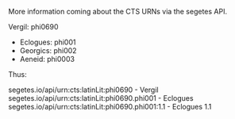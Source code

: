 More information coming about the CTS URNs via the segetes API. 

Vergil: phi0690
 - Eclogues: phi001
 - Georgics: phi002
 - Aeneid: phi0003

Thus:

segetes.io/api/urn:cts:latinLit:phi0690 - Vergil 
segetes.io/api/urn:cts:latinLit:phi0690.phi001 - Eclogues 
segetes.io/api/urn:cts:latinLit:phi0690.phi001:1.1 - Eclogues 1.1 

